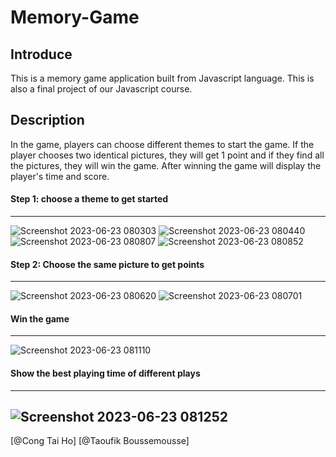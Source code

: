 # Memory-Game
## Introduce
This is a memory game application built from Javascript language. This is also a final project of our Javascript course.
## Description
In the game, players can choose different themes to start the game. If the player chooses two identical pictures, they will get 1 point and if they find all the pictures, they will win the game. 
After winning the game will display the player's time and score.

#### Step 1: choose a theme to get started
---
![Screenshot 2023-06-23 080303](https://github.com/congtaiho/Memory-Game/assets/132761655/c0682175-ad92-4ebf-8fa5-33095a8ed962)
![Screenshot 2023-06-23 080440](https://github.com/congtaiho/Memory-Game/assets/132761655/1e8c9dfa-5b0f-4ea8-adf3-df1bee7eea08)
![Screenshot 2023-06-23 080807](https://github.com/congtaiho/Memory-Game/assets/132761655/5bc33155-f1f3-4c5f-8a45-f7c0ba0515aa)
![Screenshot 2023-06-23 080852](https://github.com/congtaiho/Memory-Game/assets/132761655/790cb9f1-78a6-4bbc-a905-6f389702bc80)

#### Step 2: Choose the same picture to get points
---
![Screenshot 2023-06-23 080620](https://github.com/congtaiho/Memory-Game/assets/132761655/88139718-d2a5-44af-8415-662e819a4530)
![Screenshot 2023-06-23 080701](https://github.com/congtaiho/Memory-Game/assets/132761655/16846268-7775-4daf-a3ae-361233162768)

#### Win the game
---
![Screenshot 2023-06-23 081110](https://github.com/congtaiho/Memory-Game/assets/132761655/7f41cfb8-5292-484e-9496-ad4c8e7e543a)

#### Show the best playing time of different plays
---
![Screenshot 2023-06-23 081252](https://github.com/congtaiho/Memory-Game/assets/132761655/bfed8bd5-2617-442a-a2d3-ffc0048364eb)
---
[@Cong Tai Ho] [@Taoufik Boussemousse]










